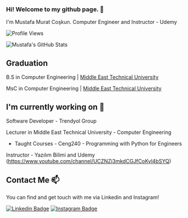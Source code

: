 ### Hi! Welcome to my github page. 👋


I'm Mustafa Murat Coşkun. Computer Engineer and Instructor - Udemy

![Profile Views](https://komarev.com/ghpvc/?username=mustafamuratcoskun)

![Mustafa's GitHub Stats](https://github-readme-stats.vercel.app/api?username=mustafamuratcoskun&show_icons=true)

## Graduation

B.S in Computer Engineering |  [Middle East Technical University](https://www.metu.edu.tr/)

MsC in Computer Engineering |  [Middle East Technical University](https://www.metu.edu.tr/)


## I'm currently working on 🔭

Software Developer - Trendyol Group

Lecturer in Middle East Technical University - Computer Engineering
  - Taught Courses - Ceng240 - Programming with Python for Engineers

Instructor - Yazılım Bilimi and Udemy (https://www.youtube.com/channel/UCZNZj3mkdCGJfCoKyl4bSYQ)


## Contact Me 📫

You can find and get touch with me via Linkedin and Instagram!

[![Linkedin Badge](https://img.shields.io/badge/mustafamuratcoskun-follow%20on%20linkedin-blue?style=for-the-badge&logo=linkedin)](https://www.linkedin.com/in/mustafamuratcoskun/)
[![Instagram Badge](https://img.shields.io/badge/mustafamuratcoskun-follow%20on%20instagram-blue?style=for-the-badge&logo=instagram)](https://instagram.com/mustafamuratcoskunn/)

